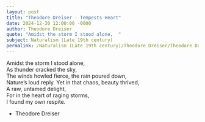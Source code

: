 ```yaml
---
layout: post
title: "Theodore Dreiser - Tempests Heart"
date: 2024-12-30 12:00:00 -0000
author: Theodore Dreiser
quote: "Amidst the storm I stood alone,  "
subject: Naturalism (Late 19th century)
permalink: /Naturalism (Late 19th century)/Theodore Dreiser/Theodore Dreiser - Tempests Heart
---
```


Amidst the storm I stood alone,  
   As thunder cracked the sky,  
The winds howled fierce, the rain poured down,  
   Nature’s loud reply.
   Yet in that chaos, beauty thrived,  
   A raw, untamed delight,  
For in the heart of raging storms,  
   I found my own respite.


- Theodore Dreiser
